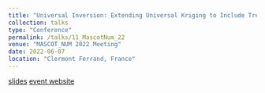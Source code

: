 ```yaml
---
title: "Universal Inversion: Extending Universal Kriging to Include Trends in Bayesian Inverse Problems"
collection: talks
type: "Conference"
permalink: /talks/11_MascotNum_22
venue: "MASCOT_NUM 2022 Meeting"
date: 2022-06-07
location: "Clermont Ferrand, France"
---
```


[slides](/talks/10_SIAM_UQ_22.pdf)
[event website](https://mascotnum2022.sciencesconf.org/)

